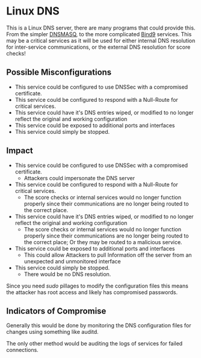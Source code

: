 # Linux DNS
This is a Linux DNS server, there are many programs that could provide this. From the simpler [DNSMASQ](https://thekelleys.org.uk/dnsmasq/doc.html), to the more complicated [Bind9](https://wiki.debian.org/Bind9) services. This may be a critical services as it will be used for either internal DNS resolution for inter-service communications, or the external DNS resolution for score checks! 

## Possible Misconfigurations 
* This service could be configured to use DNSSec with a compromised certificate.
* This service could be configured to respond with a Null-Route for critical services.
* This service could have it's DNS entries wiped, or modified to no longer reflect the original and working configuration
* This service could be exposed to additional ports and interfaces
* This service could simply be stopped. 
## Impact
* This service could be configured to use DNSSec with a compromised certificate.
  * Attackers could impersonate the DNS server
* This service could be configured to respond with a Null-Route for critical services.
  * The score checks or internal services would no longer function properly since their communications are no longer being routed to the correct place. 
* This service could have it's DNS entries wiped, or modified to no longer reflect the original and working configuration
  * The score checks or internal services would no longer function properly since their communications are no longer being routed to the correct place; Or they may be routed to a malicious service. 
* This service could be exposed to additional ports and interfaces
  * This could allow Attackers to pull Information off the server from an unexpected and unmonitored interface
* This service could simply be stopped. 
  * There would be no DNS resolution.


Since you need *sudo* pillages to modify the configuration files this means the attacker has root access and likely has compromised passwords. 
## Indicators of Compromise
Generally this would be done by monitoring the DNS configuration files for changes using something like auditd. 

The only other method would be auditing the logs of services for failed connections.